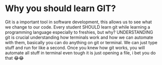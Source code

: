 <h1>Why you should learn GIT?</h1>

 Git is a important tool in software development, this allows us to see what we change to our code. Every student SHOULD learn git while learning a programming language especially to freshies, but why? UNDERSTANDING git is crucial understanding how terminals work and how we can automate with them, basically you can do anything on git or terminal. We can just type stuff and run for like a second. Once you knew how git works, you will automate all stuff in terminal even tough it is just opening a file, i bet you do that 😂😂



